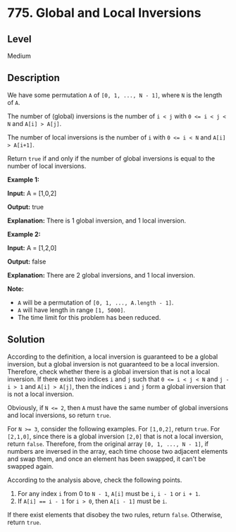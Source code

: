 # 775. Global and Local Inversions
## Level
Medium

## Description
We have some permutation `A` of `[0, 1, ..., N - 1]`, where `N` is the length of `A`.

The number of (global) inversions is the number of `i < j` with `0 <= i < j < N` and `A[i] > A[j]`.

The number of local inversions is the number of `i` with `0 <= i < N` and `A[i] > A[i+1]`.

Return `true` if and only if the number of global inversions is equal to the number of local inversions.

**Example 1:**

**Input:** A = [1,0,2]

**Output:** true

**Explanation:** There is 1 global inversion, and 1 local inversion.

**Example 2:**

**Input:** A = [1,2,0]

**Output:** false

**Explanation:** There are 2 global inversions, and 1 local inversion.

**Note:**

* `A` will be a permutation of `[0, 1, ..., A.length - 1]`.
* `A` will have length in range `[1, 5000]`.
* The time limit for this problem has been reduced.

## Solution
According to the definition, a local inversion is guaranteed to be a global inversion, but a global inversion is not guaranteed to be a local inversion. Therefore, check whether there is a global inversion that is not a local inversion. If there exist two indices `i` and `j` such that `0 <= i < j < N` and `j - i > 1` and `A[i] > A[j]`, then the indices `i` and `j` form a global inversion that is not a local inversion.

Obviously, if `N <= 2`, then `A` must have the same number of global inversions and local inversions, so return `true`.

For `N >= 3`, consider the following examples. For `[1,0,2]`, return `true`. For `[2,1,0]`, since there is a global inversion `[2,0]` that is not a local inversion, return `false`. Therefore, from the original array `[0, 1, ..., N - 1]`, if numbers are inversed in the array, each time choose two adjacent elements and swap them, and once an element has been swapped, it can't be swapped again.

According to the analysis above, check the following points.

1. For any index `i` from 0 to `N - 1`, `A[i]` must be `i`, `i - 1` or `i + 1`.
2. If `A[i] == i - 1` for `i > 0`, then `A[i - 1]` must be `i`.

If there exist elements that disobey the two rules, return `false`. Otherwise, return `true`.
